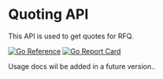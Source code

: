 # Quoting API

This API is used to get quotes for RFQ.

[![Go Reference](https://pkg.go.dev/badge/github.com/synapsecns/sanguine/rfq/quoting-api.svg)](https://pkg.go.dev/github.com/synapsecns/sanguine/synapsecns/sanguine/rfq/quoting-api)
[![Go Report Card](https://goreportcard.com/badge/github.com/synapsecns/sanguine/rfq/quoting-api)](https://goreportcard.com/report/github.com/synapsecns/sanguine/rfq/quoting-api)

Usage docs wil be added in a future version..
